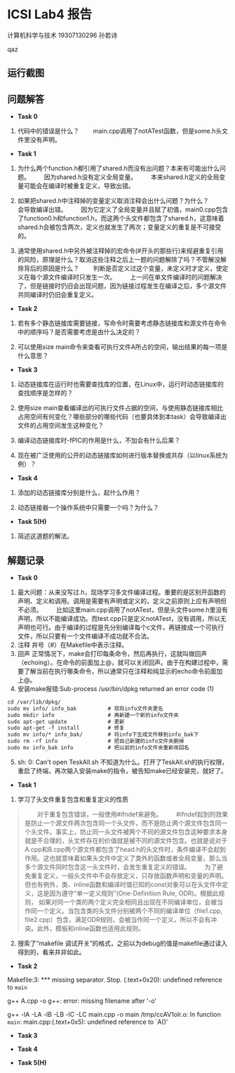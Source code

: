# ICSⅠ Lab4 报告

计算机科学与技术
19307130296
孙若诗

qaz

## 运行截图

## 问题解答

* **Task 0**

1. 代码中的错误是什么？
&emsp;&emsp;main.cpp调用了notATest函数，但是some.h头文件里没有声明。

* **Task 1**

1. 为什么两个function.h都引⽤了shared.h⽽没有出问题？本来有可能出什么问题。
&emsp;&emsp;因为shared.h没有定义全局变量。
&emsp;&emsp;本来shared.h定义的全局变量可能会在编译时被重复定义，导致出错。

2. 如果把shared.h中注释掉的变量定义取消注释会出什么问题？为什么？
&emsp;&emsp;会导致编译出错。
&emsp;&emsp;因为它定义了全局变量并且赋了初值，main0.cpp包含了function0.h和function1.h，而这两个头文件都包含了shared.h，这意味着shared.h会被包含两次，定义也就发生了两次；变量定义的重复是不可接受的。

3. 通常使⽤shared.h中另外被注释掉的宏命令(#开头的那些⾏)来规避重复引⽤的⻛险，原理是什么？取消这些注释之后上⼀题的问题解除了吗？不管解没解除背后的原因是什么？
&emsp;&emsp;判断是否定义过这个变量，未定义时才定义，使定义在每个源文件编译时只发生一次。
&emsp;&emsp;上一问在单文件编译时的问题解决了，但是链接时仍旧会出现问题，因为链接过程发生在编译之后，多个源文件共同编译时仍旧会重复定义。

* **Task 2**

1. 若有多个静态链接库需要链接，写命令时需要考虑静态链接库和源⽂件在命令中的顺序吗？是否需要考虑是由什么决定的？

2. 可以使⽤size main命令来查看可执⾏⽂件A所占的空间，输出结果的每⼀项是什么意思？

* **Task 3**

1. 动态链接库在运⾏时也需要查找库的位置，在Linux中，运⾏时动态链接库的查找顺序是怎样的？

2. 使⽤size main查看编译出的可执⾏⽂件占据的空间，与使⽤静态链接库相⽐占⽤空间有何变化？哪些部分的哪些代码（也要具体到本task）会导致编译出⽂件的占⽤空间发⽣这种变化？

3. 编译动态链接库时-fPIC的作⽤是什么，不加会有什么后果？

4. 现在被⼴泛使⽤的公开的动态链接库如何进⾏版本替换或共存（以linux系统为例）？

* **Task 4**

1. 添加的动态链接库分别是什么，起什么作⽤？

2. 动态链接器⼀个操作系统中只需要⼀个吗？为什么？

* **Task 5(H)**

1. 简述这道题的解法。

## 解题记录

* **Task 0**

1. 最大问题：从来没写过.h，现场学习多文件编译过程。重要的是区别开函数的声明、定义和调用。调用是需要有声明或定义的，定义之前原则上应有声明但不必须。
&emsp;&emsp;比如这里main.cpp调用了notATest，但是头文件some.h里没有声明，所以不能编译成功。而test.cpp只是定义notATest，没有调用，所以无声明也可行。由于编译的过程是先分别编译每个c文件，再链接成一个可执行文件，所以只要有一个文件编译不成功就不合法。
2. 注释
井号（#）在Makefile中表示注释。
3. 回声
正常情况下，make会打印每条命令，然后再执行，这就叫做回声（echoing）。在命令的前面加上@，就可以关闭回声。由于在构建过程中，需要了解当前在执行哪条命令，所以通常只在注释和纯显示的echo命令前面加上@。
4. 安装make报错:Sub-process /usr/bin/dpkg returned an error code (1)

~~~html
cd /var/lib/dpkg/
sudo mv info/ info_bak          # 现将info文件夹更名
sudo mkdir info                 # 再新建一个新的info文件夹
sudo apt-get update             # 更新
sudo apt-get -f install         # 修复  
sudo mv info/* info_bak/        # 将info下生成文件移到info_bak下
sudo rm -rf info                # 把自己新建的info文件夹删掉
sudo mv info_bak info           # 把以前的info文件夹重新改回名
~~~

5. sh: 0: Can't open TeskAll.sh
不知道为什么。打开了TeskAll.sh的执行权限，重启了终端，再次输入安装make的指令，被告知make已经安装完，就好了。

* **Task 1**

1. 学习了头文件重复包含和重复定义的性质

>&emsp;&emsp;对于重复包含错误，一般使用#ifndef来避免。
>&emsp;&emsp;#ifndef起到的效果是防止一个源文件两次包含同一个头文件，而不是防止两个源文件包含同一个头文件。事实上，防止同一头文件被两个不同的源文件包含这种要求本身就是不合理的，头文件存在的价值就是被不同的源文件包含。也就是说对于A.cpp和B.cpp两个源文件都包含了head.h的头文件时，条件编译不会起到作用。这也就意味着如果头文件中定义了类外的函数或者全局变量，那么当多个源文件同时包含这一头文件时，会发生重复定义的错误。
>&emsp;&emsp;为了避免重复定义，一般头文件中不会存放定义，只存放函数声明和变量的声明。但也有例外，类、inline函数和编译时值已知的const对象可以在头文件中定义，这是因为遵守“单一定义规则”(One-Definition Rule, ODR)。根据此规则， 如果对同一个类的两个定义完全相同且出现在不同编译单位，会被当作同一个定义。当包含类的头文件分别被两个不同的编译单位（file1.cpp, file2.cpp）包含，满足ODR规则，会被当作同一个定义，所以不会有冲突。此外，模板和inline函数也适用此规则。

2. 搜索了“makefile 调试开关”的格式，之前以为debug的值是makefile通过读入得到的，看来并非如此。

* **Task 2**

Makefile:3: *** missing separator.  Stop.
(.text+0x20): undefined reference to `main`

g++ A.cpp -o
g++: error: missing filename after ‘-o’

g++ -lA -LA -lB -LB -lC -LC main.cpp -o main
/tmp/ccAV1oIr.o: In function `main`:
main.cpp:(.text+0x5): undefined reference to `A()'



* **Task 3**

* **Task 4**

* **Task 5(H)**
